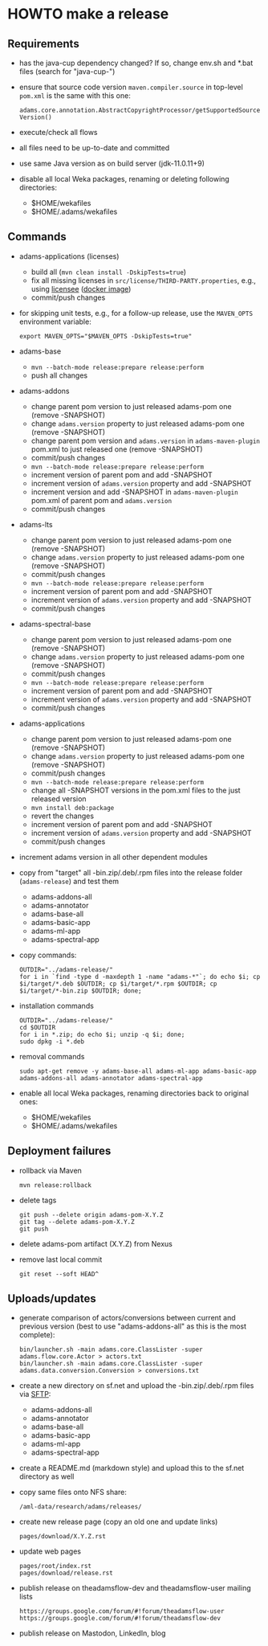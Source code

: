 HOWTO make a release
====================

Requirements
------------
  
* has the java-cup dependency changed? If so, change env.sh and
  *.bat files (search for "java-cup-")

* ensure that source code version `maven.compiler.source` in top-level `pom.xml` is 
  the same with this one:
  
  `adams.core.annotation.AbstractCopyrightProcessor/getSupportedSourceVersion()`

* execute/check all flows

* all files need to be up-to-date and committed

* use same Java version as on build server (jdk-11.0.11+9)

* disable all local Weka packages, renaming or deleting following directories:

  * $HOME/wekafiles
  * $HOME/.adams/wekafiles


Commands
--------

* adams-applications (licenses)

  * build all (`mvn clean install -DskipTests=true`)
  * fix all missing licenses in `src/license/THIRD-PARTY.properties`, e.g., 
    using [licensee](https://github.com/licensee/licensee) ([docker image](https://github.com/fuglede/licensee-docker/blob/master/README.md))
  * commit/push changes

* for skipping unit tests, e.g., for a follow-up release, use the `MAVEN_OPTS`
  environment variable:
  
  `export MAVEN_OPTS="$MAVEN_OPTS -DskipTests=true"` 

* adams-base

  * `mvn --batch-mode release:prepare release:perform`
  * push all changes

* adams-addons
  
  * change parent pom version to just released adams-pom one (remove -SNAPSHOT)
  * change `adams.version` property to just released adams-pom one (remove -SNAPSHOT)
  * change parent pom version and `adams.version` in `adams-maven-plugin` pom.xml to 
    just released one (remove -SNAPSHOT)
  * commit/push changes
  * `mvn --batch-mode release:prepare release:perform`
  * increment version of parent pom and add -SNAPSHOT
  * increment version of `adams.version` property and add -SNAPSHOT
  * increment version and add -SNAPSHOT in `adams-maven-plugin` pom.xml of parent pom and `adams.version`
  * commit/push changes

* adams-lts
  
  * change parent pom version to just released adams-pom one (remove -SNAPSHOT)
  * change `adams.version` property to just released adams-pom one (remove -SNAPSHOT)
  * commit/push changes
  * `mvn --batch-mode release:prepare release:perform`
  * increment version of parent pom and add -SNAPSHOT
  * increment version of `adams.version` property and add -SNAPSHOT
  * commit/push changes

* adams-spectral-base
  
  * change parent pom version to just released adams-pom one (remove -SNAPSHOT)
  * change `adams.version` property to just released adams-pom one (remove -SNAPSHOT)
  * commit/push changes
  * `mvn --batch-mode release:prepare release:perform`
  * increment version of parent pom and add -SNAPSHOT
  * increment version of `adams.version` property and add -SNAPSHOT
  * commit/push changes

* adams-applications
  
  * change parent pom version to just released adams-pom one (remove -SNAPSHOT)
  * change `adams.version` property to just released adams-pom one (remove -SNAPSHOT)
  * commit/push changes
  * `mvn --batch-mode release:prepare release:perform`
  * change all -SNAPSHOT versions in the pom.xml files to the just released version 
  * `mvn install deb:package`
  * revert the changes
  * increment version of parent pom and add -SNAPSHOT
  * increment version of `adams.version` property and add -SNAPSHOT
  * commit/push changes

* increment adams version in all other dependent modules

* copy from "target" all -bin.zip/.deb/.rpm files into the release folder (`adams-release`) and 
  test them 

  * adams-addons-all
  * adams-annotator
  * adams-base-all
  * adams-basic-app
  * adams-ml-app
  * adams-spectral-app
  
* copy commands:
 
  ```
  OUTDIR="../adams-release/"
  for i in `find -type d -maxdepth 1 -name "adams-*"`; do echo $i; cp $i/target/*.deb $OUTDIR; cp $i/target/*.rpm $OUTDIR; cp $i/target/*-bin.zip $OUTDIR; done;
  ```

* installation commands

  ```
  OUTDIR="../adams-release/"
  cd $OUTDIR
  for i in *.zip; do echo $i; unzip -q $i; done;
  sudo dpkg -i *.deb
  ``` 
  
* removal commands

  ```
  sudo apt-get remove -y adams-base-all adams-ml-app adams-basic-app adams-addons-all adams-annotator adams-spectral-app
  ```

* enable all local Weka packages, renaming directories back to original ones:

    * $HOME/wekafiles
    * $HOME/.adams/wekafiles



Deployment failures
-------------------

* rollback via Maven

  ```
  mvn release:rollback
  ```
  
* delete tags

  ```
  git push --delete origin adams-pom-X.Y.Z
  git tag --delete adams-pom-X.Y.Z
  git push
  ```
  
* delete adams-pom artifact (X.Y.Z) from Nexus

* remove last local commit

  ```
  git reset --soft HEAD^
  ```


Uploads/updates
---------------
  
* generate comparison of actors/conversions between current and previous
  version (best to use "adams-addons-all" as this is the most complete):
    
  ```
  bin/launcher.sh -main adams.core.ClassLister -super adams.flow.core.Actor > actors.txt
  bin/launcher.sh -main adams.core.ClassLister -super adams.data.conversion.Conversion > conversions.txt
  ```

* create a new directory on sf.net and upload the -bin.zip/.deb/.rpm files 
  via [SFTP](sftp://frs.sourceforge.net/home/frs/project/theadamsflow):

  * adams-addons-all
  * adams-annotator
  * adams-base-all
  * adams-basic-app
  * adams-ml-app
  * adams-spectral-app

* create a README.md (markdown style) and upload this to the sf.net directory
  as well
    
* copy same files onto NFS share:

  ```
  /aml-data/research/adams/releases/
  ```

* create new release page (copy an old one and update links)

  ```
  pages/download/X.Y.Z.rst
  ``` 

* update web pages

  ```
  pages/root/index.rst
  pages/download/release.rst
  ```

* publish release on theadamsflow-dev and theadamsflow-user mailing lists

  ```
  https://groups.google.com/forum/#!forum/theadamsflow-user
  https://groups.google.com/forum/#!forum/theadamsflow-dev
  ```

* publish release on Mastodon, LinkedIn, blog

